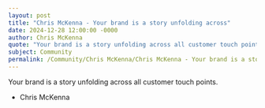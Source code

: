 ```yaml
---
layout: post
title: "Chris McKenna - Your brand is a story unfolding across"
date: 2024-12-28 12:00:00 -0000
author: Chris McKenna
quote: "Your brand is a story unfolding across all customer touch points."
subject: Community
permalink: /Community/Chris McKenna/Chris McKenna - Your brand is a story unfolding across
---
```


Your brand is a story unfolding across all customer touch points.

- Chris McKenna
